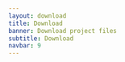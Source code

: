 ```yaml
---
layout: download
title: Download
banner: Download project files
subtitle: Download
navbar: 9
---
```


